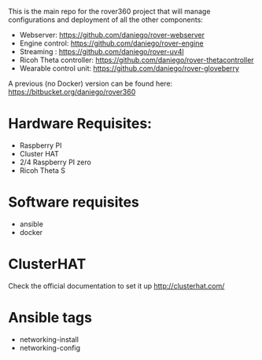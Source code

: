 This is the main repo for the rover360 project that will manage configurations and deployment of all the other components:

- Webserver: https://github.com/daniego/rover-webserver
- Engine control: https://github.com/daniego/rover-engine
- Streaming : https://github.com/daniego/rover-uv4l
- Ricoh Theta controller: https://github.com/daniego/rover-thetacontroller
- Wearable control unit: https://github.com/daniego/rover-gloveberry

A previous (no Docker) version can be found here: https://bitbucket.org/daniego/rover360
# Hardware Requisites:

- Raspberry PI
- Cluster HAT
- 2/4 Raspberry PI zero
- Ricoh Theta S

# Software requisites

- ansible
- docker

# ClusterHAT

Check the official documentation to set it up <http://clusterhat.com/>

# Ansible tags

- networking-install
- networking-config

